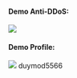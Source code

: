 <h4>Demo Anti-DDoS: </h4>
<img
  src="https://i.imgur.com/2kJm7cW.png"
  style="display: inline-block; margin: 0 auto; max-width: 300px">
<br>
<h4>Demo Profile: </h4>
<img
  src="https://i.imgur.com/wuLEQr6.png"
  style="display: inline-block; margin: 0 auto; max-width: 300px">
duymod5566
